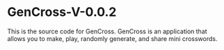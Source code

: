 # GenCross-V-0.0.2
This is the source code for GenCross. GenCross is an application that allows you to make, play, randomly generate, and share mini crosswords. 
